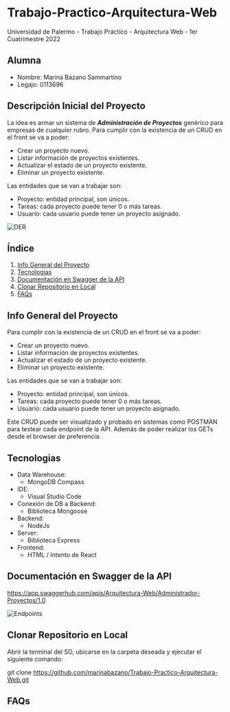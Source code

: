 # Trabajo-Practico-Arquitectura-Web
Universidad de Palermo - Trabajo Práctico - Arquitectura Web - 1er Cuatrimestre 2022

## Alumna
* Nombre: Marina Bazano Sammartino
* Legajo: 0113696

## Descripción Inicial del Proyecto
La idea es armar un sistema de ***Administración de Proyectos*** genérico para empresas de cualquier rubro.
Para cumplir con la existencia de un CRUD en el front se va a poder:
* Crear un proyecto nuevo.
* Listar información de proyectos existentes.
* Actualizar el estado de un proyecto existente.
* Eliminar un proyecto existente.

Las entidades que se van a trabajar son:
* Proyecto: entidad principal, son únicos.
* Tareas: cada proyecto puede tener 0 o más tareas.
* Usuario: cada usuario puede tener un proyecto asignado.

![DER](https://github.com/marinabazano/Trabajo-Practico-Arquitectura-Web/blob/main/DER.png?raw=true)

## Índice

1. [Info General del Proyecto](#general-info)
2. [Tecnologias](#technologies)
3. [Documentación en Swagger de la API](#swagger)
4. [Clonar Repositorio en Local](#installation)
5. [FAQs](#faqs)


## Info General del Proyecto
<a name="general-info"></a>

Para cumplir con la existencia de un CRUD en el front se va a poder:
* Crear un proyecto nuevo.
* Listar información de proyectos existentes.
* Actualizar el estado de un proyecto existente.
* Eliminar un proyecto existente.

Las entidades que se van a trabajar son:
* Proyecto: entidad principal, son únicos.
* Tareas: cada proyecto puede tener 0 o más tareas.
* Usuario: cada usuario puede tener un proyecto asignado.

Este CRUD puede ser visualizado y probado en sistemas como POSTMAN para testear cada endpoint de la API. Además de poder realizar los GETs desde el browser de preferencia.

## Tecnologias
<a name="technologies"></a>

* Data Warehouse:
  * MongoDB Compass
* IDE:
  * Visual Studio Code
* Conexión de DB a Backend:
  * Biblioteca Mongoose
* Backend:
  * NodeJs
* Server:
  * Biblioteca Express
* Frontend:
  * HTML / Intento de React

## Documentación en Swagger de la API
<a name="swagger"></a>
https://app.swaggerhub.com/apis/Arquitectura-Web/Administrador-Proyectos/1.0

![Endpoints](https://github.com/marinabazano/Trabajo-Practico-Arquitectura-Web/blob/main/paths.JPG?raw=true)

## Clonar Repositorio en Local
<a name="installation"></a>

Abrir la terminal del SO, ubicarse en la carpeta deseada y ejecutar el siguiente comando:

git clone https://github.com/marinabazano/Trabajo-Practico-Arquitectura-Web.git

## FAQs
<a name="faqs"></a>
